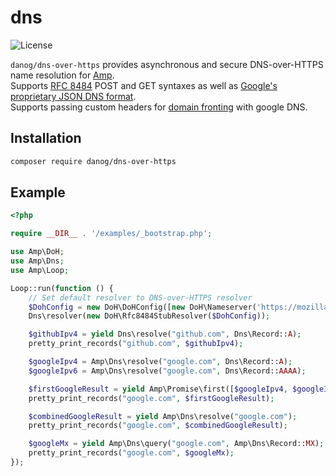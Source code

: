 # dns

![License](https://img.shields.io/badge/license-MIT-blue.svg?style=flat-square)

`danog/dns-over-https` provides asynchronous and secure DNS-over-HTTPS name resolution for [Amp](https://github.com/amphp/amp).  
Supports [RFC 8484](https://tools.ietf.org/html/rfc8484) POST and GET syntaxes as well as [Google's proprietary JSON DNS format](https://developers.google.com/speed/public-dns/docs/dns-over-https).  
Supports passing custom headers for [domain fronting](https://en.wikipedia.org/wiki/Domain_fronting) with google DNS.  

## Installation

```bash
composer require danog/dns-over-https
```

## Example

```php
<?php

require __DIR__ . '/examples/_bootstrap.php';

use Amp\DoH;
use Amp\Dns;
use Amp\Loop;

Loop::run(function () {
    // Set default resolver to DNS-over-HTTPS resolver
    $DohConfig = new DoH\DoHConfig([new DoH\Nameserver('https://mozilla.cloudflare-dns.com/dns-query')]); // Defaults to DoH\Nameserver::RFC8484_POST
    Dns\resolver(new DoH\Rfc8484StubResolver($DohConfig));

    $githubIpv4 = yield Dns\resolve("github.com", Dns\Record::A);
    pretty_print_records("github.com", $githubIpv4);

    $googleIpv4 = Amp\Dns\resolve("google.com", Dns\Record::A);
    $googleIpv6 = Amp\Dns\resolve("google.com", Dns\Record::AAAA);

    $firstGoogleResult = yield Amp\Promise\first([$googleIpv4, $googleIpv6]);
    pretty_print_records("google.com", $firstGoogleResult);

    $combinedGoogleResult = yield Amp\Dns\resolve("google.com");
    pretty_print_records("google.com", $combinedGoogleResult);

    $googleMx = yield Amp\Dns\query("google.com", Amp\Dns\Record::MX);
    pretty_print_records("google.com", $googleMx);
});
```
